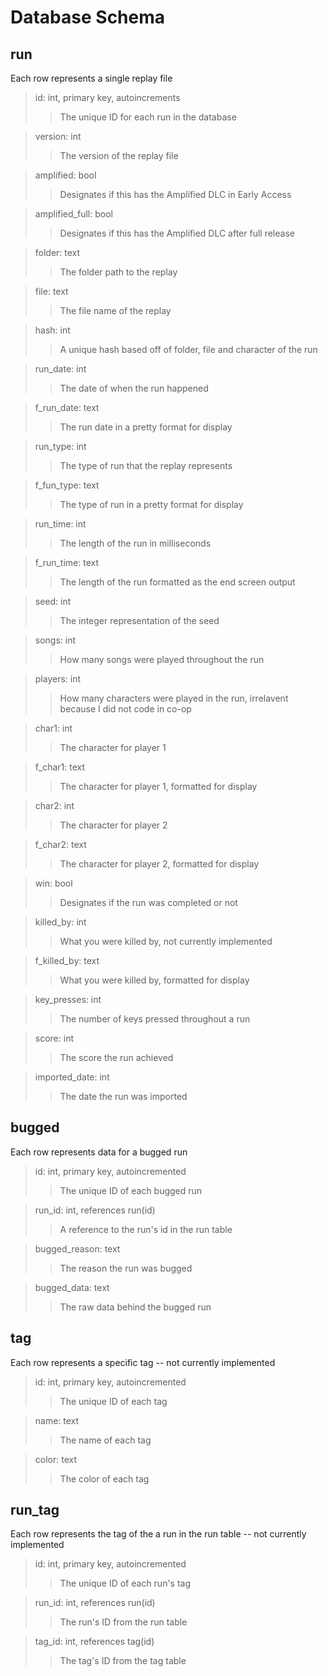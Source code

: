 # Database Schema 

## **run** 

Each row represents a single replay file

> id: int, primary key, autoincrements
> > The unique ID for each run in the database

> version: int
> > The version of the replay file

> amplified: bool
> > Designates if this has the Amplified DLC in Early Access

> amplified_full: bool
> > Designates if this has the Amplified DLC after full release

> folder: text
> > The folder path to the replay

> file: text
> > The file name of the replay

> hash: int
> > A unique hash based off of folder, file and character of the run

> run_date: int
> > The date of when the run happened

> f_run_date: text
> > The run date in a pretty format for display

> run_type: int
> > The type of run that the replay represents

> f_fun_type: text
> > The type of run in a pretty format for display

> run_time: int
> > The length of the run in milliseconds

> f_run_time: text
> > The length of the run formatted as the end screen output

> seed: int
> > The integer representation of the seed

> songs: int
> > How many songs were played throughout the run

> players: int
> > How many characters were played in the run, irrelavent because I did not code in co-op 

> char1: int
> > The character for player 1

> f_char1: text
> > The character for player 1, formatted for display

> char2: int
> > The character for player 2

> f_char2: text
> > The character for player 2, formatted for display

> win: bool
> > Designates if the run was completed or not

> killed_by: int
> > What you were killed by, not currently implemented

> f_killed_by: text
> > What you were killed by, formatted for display

> key_presses: int
> > The number of keys pressed throughout a run

> score: int
> > The score the run achieved

> imported_date: int
> > The date the run was imported

## **bugged** 
Each row represents data for a bugged run

> id: int, primary key, autoincremented
> > The unique ID of each bugged run

> run_id: int, references run(id)
> > A reference to the run's id in the run table

> bugged_reason: text
> > The reason the run was bugged

> bugged_data: text
> > The raw data behind the bugged run

## **tag** 
Each row represents a specific tag -- not currently implemented

> id: int, primary key, autoincremented
> > The unique ID of each tag

> name: text
> > The name of each tag

> color: text
> > The color of each tag

## **run_tag** 
Each row represents the tag of the a run in the run table -- not currently implemented

> id: int, primary key, autoincremented
> > The unique ID of each run's tag

> run_id: int, references run(id)
> > The run's ID from the run table

> tag_id: int, references tag(id)
> > The tag's ID from the tag table